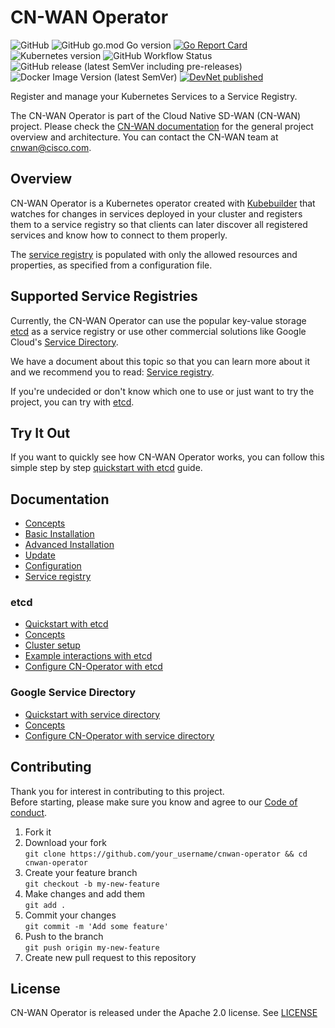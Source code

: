 # CN-WAN Operator

![GitHub](https://img.shields.io/github/license/CloudNativeSDWAN/cnwan-operator)
![GitHub go.mod Go version](https://img.shields.io/github/go-mod/go-version/CloudNativeSDWAN/cnwan-operator)
[![Go Report Card](https://goreportcard.com/badge/github.com/CloudNativeSDWAN/cnwan-operator)](https://goreportcard.com/report/github.com/CloudNativeSDWAN/cnwan-operator)
![Kubernetes version](https://img.shields.io/badge/kubernetes-1.11.3%2B-blue)
![GitHub Workflow Status](https://img.shields.io/github/workflow/status/CloudNativeSDWAN/cnwan-operator/Test)
![GitHub release (latest SemVer including pre-releases)](https://img.shields.io/github/v/release/CloudNativeSDWAN/cnwan-operator?include_prereleases)
![Docker Image Version (latest SemVer)](https://img.shields.io/docker/v/cnwan/cnwan-operator?label=docker%20image%20version)
[![DevNet published](https://static.production.devnetcloud.com/codeexchange/assets/images/devnet-published.svg)](https://developer.cisco.com/codeexchange/github/repo/CloudNativeSDWAN/cnwan-operator)

Register and manage your Kubernetes Services to a Service Registry.

The CN-WAN Operator is part of the Cloud Native SD-WAN (CN-WAN) project. Please check the [CN-WAN documentation](https://github.com/CloudNativeSDWAN/cnwan-docs) for the general project overview and architecture. You can contact the CN-WAN team at [cnwan@cisco.com](mailto:cnwan@cisco.com).

## Overview

CN-WAN Operator is a Kubernetes operator created with [Kubebuilder](https://github.com/kubernetes-sigs/kubebuilder) that watches for changes in services deployed in your cluster and registers them to a service registry so that clients can later discover all registered services and know how to connect to them properly.

The [service registry](./docs/service_registry.md) is populated with only the allowed resources and properties, as specified from a configuration file.

## Supported Service Registries

Currently, the CN-WAN Operator can use the popular key-value storage [etcd](https://etcd.io/) as a service registry or use other commercial solutions like Google Cloud's [Service Directory](https://cloud.google.com/service-directory).

We have a document about this topic so that you can learn more about it and we recommend you to read: [Service registry](./docs/service_registry.md).

If you're undecided or don't know which one to use or just want to try the project, you can try with [etcd](./docs/etcd/concepts.md).

## Try It Out

If you want to quickly see how CN-WAN Operator works, you can follow this simple step by step [quickstart with etcd](./docs/etcd/quickstart.md) guide.

## Documentation

* [Concepts](./docs/concepts.md)
* [Basic Installation](./docs/basic_installation.md)
* [Advanced Installation](./docs/advanced_installation.md)
* [Update](./docs/update.md)
* [Configuration](./docs/configuration.md)
* [Service registry](./docs/service_registry.md)

### etcd

* [Quickstart with etcd](./docs/etcd/quickstart.md)
* [Concepts](./docs/etcd/concepts.md)
* [Cluster setup](./docs/etcd/demo_cluster_setup.md)
* [Example interactions with etcd](./docs/etcd/interact.md)
* [Configure CN-Operator with etcd](./docs/etcd/operator_configuration.md)

### Google Service Directory

* [Quickstart with service directory](./docs/gcp_service_directory/quickstart.md)
* [Concepts](./docs/gcp_service_directory/concepts.md)
* [Configure CN-Operator with service directory](./docs/gcp_service_directory/configure_with_operator.md)

## Contributing

Thank you for interest in contributing to this project.  
Before starting, please make sure you know and agree to our [Code of conduct](./code-of-conduct.md).

1. Fork it
2. Download your fork  
    `git clone https://github.com/your_username/cnwan-operator && cd cnwan-operator`
3. Create your feature branch  
    `git checkout -b my-new-feature`
4. Make changes and add them  
    `git add .`
5. Commit your changes  
    `git commit -m 'Add some feature'`
6. Push to the branch  
    `git push origin my-new-feature`
7. Create new pull request to this repository

## License

CN-WAN Operator is released under the Apache 2.0 license. See [LICENSE](./LICENSE)
